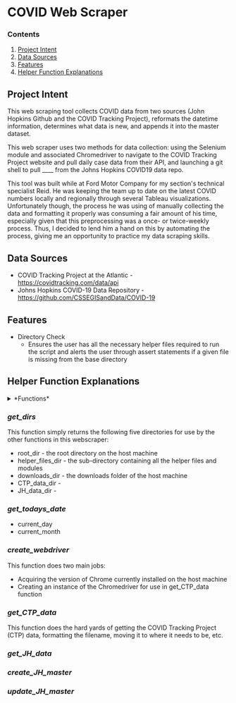 # COVID Web Scraper

### Contents
1. [Project Intent](#intent)
2. [Data Sources](#data_source)
3. [Features](#features)
4. [Helper Function Explanations](#helper_fcns)

## Project Intent  <a name="intent"></a>
This web scraping tool collects COVID data from two sources (John Hopkins Github and the COVID Tracking Project), reformats the datetime information, determines what data is new, and appends it into the master dataset.

This web scraper uses two methods for data collection: using the Selenium module and associated Chromedriver to navigate to the COVID Tracking Project website and pull daily case data from their API, and launching a git shell to pull ____ from the Johns Hopkins COVID19 data repo.

This tool was built while at Ford Motor Company for my section's technical specialist Reid.  He was keeping the team up to date on the latest COVID numbers locally and regionally through several Tableau visualizations.  Unfortunately though, the process he was using of manually collecting the data and formatting it properly was consuming a fair amount of his time, especially given that this preprocessing was a once- or twice-weekly process.  Thus, I decided to lend him a hand on this by automating the process, giving me an opportunity to practice my data scraping skills.

## Data Sources  <a name="data_sources"></a>
* COVID Tracking Project at the Atlantic - https://covidtracking.com/data/api
* Johns Hopkins COVID-19 Data Repository - https://github.com/CSSEGISandData/COVID-19

## Features  <a name="features"></a>
* Directory Check
  * Ensures the user has all the necessary helper files required to run the script and alerts the user through assert statements if a given file is missing from the base directory

## Helper Function Explanations  <a name="helper_fcns"></a>

<details><summary>*Functions*</summary>
<p>

- *[get_dirs](#get_dirs)*
- *[get_todays_date](#get_todays_date)*
- *[create_webdriver](#create_webdriver)*
- *[get_CTP_data](#get_CTP_data)*
- *[get_JH_data](#get_JH_data)*
- *[create_JH_master](#create_JH_master)*
- *[update_JH_master](#update_JH_master)*

</p>
</details>


### *get_dirs*
This function simply returns the following five directories for use by the other functions in this webscraper:
* root_dir - the root directory on the host machine
* helper_files_dir - the sub-directory containing all the helper files and modules
* downloads_dir - the downloads folder of the host machine
* CTP_data_dir - 
* JH_data_dir - 

### *get_todays_date*

* current_day
* current_month
  
### *create_webdriver*
This function does two main jobs:
* Acquiring the version of Chrome currently installed on the host machine
* Creating an instance of the Chromedriver for use in get_CTP_data function

### *get_CTP_data*
This function does the hard yards of getting the COVID Tracking Project (CTP) data, formatting the filename, moving it to where it needs to be, etc.

### *get_JH_data*

### *create_JH_master*

### *update_JH_master*





